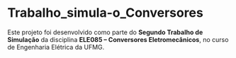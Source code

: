 # Trabalho_simula-o_Conversores
Este projeto foi desenvolvido como parte do **Segundo Trabalho de Simulação** da disciplina **ELE085 – Conversores Eletromecânicos**, no curso de Engenharia Elétrica da UFMG.

